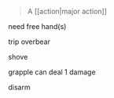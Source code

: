 > A [[action|major action]]

need free hand(s)


trip
overbear

shove

grapple
can deal 1 damage

disarm

